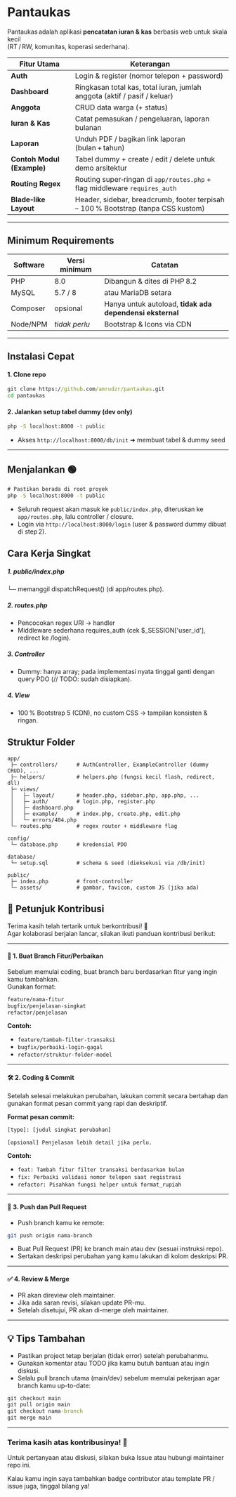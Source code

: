 # Pantaukas

Pantaukas adalah aplikasi **pencatatan iuran & kas** berbasis web untuk skala kecil  
(RT / RW, komunitas, koperasi sederhana).

| Fitur Utama | Keterangan |
|-------------|-------------------|
| **Auth**    | Login & register (nomor telepon + password) |
| **Dashboard** | Ringkasan total kas, total iuran, jumlah anggota (aktif / pasif / keluar) |
| **Anggota** | CRUD data warga (+ status) |
| **Iuran & Kas** | Catat pemasukan / pengeluaran, laporan bulanan |
| **Laporan** | Unduh PDF / bagikan link laporan (bulan + tahun) |
| **Contoh Modul (Example)** | Tabel dummy + create / edit / delete untuk demo arsitektur |
| **Routing Regex** | Routing super‑ringan di `app/routes.php` + flag middleware `requires_auth` |
| **Blade‑like Layout** | Header, sidebar, breadcrumb, footer terpisah – 100 % Bootstrap (tanpa CSS kustom) |

---

## Minimum Requirements
| Software | Versi minimum | Catatan |
|----------|---------------|---------|
| PHP      | 8.0           | Dibangun & dites di PHP 8.2 |
| MySQL    | 5.7 / 8       | atau MariaDB setara |
| Composer | opsional      | Hanya untuk autoload, **tidak ada dependensi eksternal** |
| Node/NPM | _tidak perlu_ | Bootstrap & Icons via CDN |

---

## Instalasi Cepat

#### 1. Clone repo
```cmd
git clone https://github.com/amrudzr/pantaukas.git
cd pantaukas
```
#### 2. Jalankan setup tabel dummy (dev only)
```cmd
php -S localhost:8000 -t public
```
- Akses `http://localhost:8000/db/init`  ➜ membuat tabel & dummy seed

---

## Menjalankan 🟢
```cmd
# Pastikan berada di root proyek
php -S localhost:8000 -t public
```

- Seluruh request akan masuk ke `public/index.php`, diteruskan ke `app/routes.php`, lalu controller / closure.
- Login via `http://localhost:8000/login` (user & password dummy dibuat di step 2).

## Cara Kerja Singkat
##### 1. public/index.php
└─ memanggil dispatchRequest() (di app/routes.php).

##### 2. routes.php

- Pencocokan regex URI → handler
- Middleware sederhana requires_auth (cek $_SESSION['user_id'], redirect ke /login).

##### 3. Controller

- Dummy: hanya array; pada implementasi nyata tinggal ganti dengan query PDO (// TODO: sudah disiapkan).

##### 4. View

- 100 % Bootstrap 5 (CDN), no custom CSS → tampilan konsisten & ringan.

## Struktur Folder
```
app/
 ├─ controllers/      # AuthController, ExampleController (dummy CRUD), ...
 ├─ helpers/          # helpers.php (fungsi kecil flash, redirect, dll)
 ├─ views/
 │   ├─ layout/       # header.php, sidebar.php, app.php, ...
 │   ├─ auth/         # login.php, register.php
 │   ├─ dashboard.php
 │   ├─ example/      # index.php, create.php, edit.php
 │   └─ errors/404.php
 └─ routes.php        # regex router + middleware flag
 
config/
 └─ database.php      # kredensial PDO

database/
 └─ setup.sql         # schema & seed (dieksekusi via /db/init)

public/
 ├─ index.php         # front‑controller
 └─ assets/           # gambar, favicon, custom JS (jika ada)

```

## 📌 Petunjuk Kontribusi

Terima kasih telah tertarik untuk berkontribusi! 🎉  
Agar kolaborasi berjalan lancar, silakan ikuti panduan kontribusi berikut:

---

#### 🔀 1. Buat Branch Fitur/Perbaikan

Sebelum memulai coding, buat branch baru berdasarkan fitur yang ingin kamu tambahkan.  
Gunakan format:
```cmd
feature/nama-fitur
bugfix/penjelasan-singkat
refactor/penjelasan
```

**Contoh:**
- `feature/tambah-filter-transaksi`
- `bugfix/perbaiki-login-gagal`
- `refactor/struktur-folder-model`

---

#### 🛠️ 2. Coding & Commit

Setelah selesai melakukan perubahan, lakukan commit secara bertahap dan gunakan format pesan commit yang rapi dan deskriptif.

**Format pesan commit:**
```cmd
[type]: [judul singkat perubahan]

[opsional] Penjelasan lebih detail jika perlu.
```

**Contoh:**
- `feat: Tambah fitur filter transaksi berdasarkan bulan`
- `fix: Perbaiki validasi nomor telepon saat registrasi`
- `refactor: Pisahkan fungsi helper untuk format_rupiah`

---

#### 🚀 3. Push dan Pull Request

- Push branch kamu ke remote:

```bash
git push origin nama-branch
```
- Buat Pull Request (PR) ke branch main atau dev (sesuai instruksi repo).
- Sertakan deskripsi perubahan yang kamu lakukan di kolom deskripsi PR.

---

#### ✅ 4. Review & Merge
- PR akan direview oleh maintainer.
- Jika ada saran revisi, silakan update PR-mu.
- Setelah disetujui, PR akan di-merge oleh maintainer.

---

## 💡 Tips Tambahan
- Pastikan project tetap berjalan (tidak error) setelah perubahanmu.
- Gunakan komentar atau TODO jika kamu butuh bantuan atau ingin diskusi.
- Selalu pull branch utama (main/dev) sebelum memulai pekerjaan agar branch kamu up-to-date:
```cmd
git checkout main
git pull origin main
git checkout nama-branch
git merge main
```

---

### Terima kasih atas kontribusinya! 🙌
Untuk pertanyaan atau diskusi, silakan buka Issue atau hubungi maintainer repo ini.

Kalau kamu ingin saya tambahkan badge contributor atau template PR / issue juga, tinggal bilang ya!
